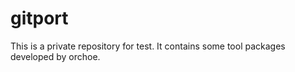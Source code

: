# gitport
This is a private repository for test.
It contains some tool packages developed by orchoe.

